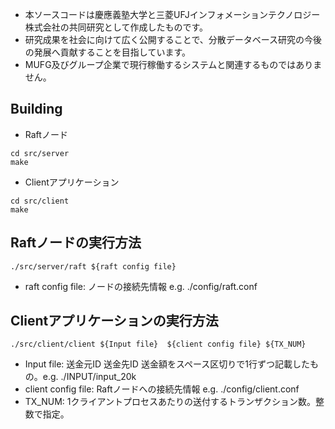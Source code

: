 
* 本ソースコードは慶應義塾大学と三菱UFJインフォメーションテクノロジー株式会社の共同研究として作成したものです。
* 研究成果を社会に向けて広く公開することで、分散データベース研究の今後の発展へ貢献することを目指しています。
* MUFG及びグループ企業で現行稼働するシステムと関連するものではありません。


## Building

* Raftノード
```
cd src/server
make
```

* Clientアプリケーション
```
cd src/client
make
```

## Raftノードの実行方法

```
./src/server/raft ${raft config file}
```

* raft config file: ノードの接続先情報 e.g. ./config/raft.conf


## Clientアプリケーションの実行方法
```	
./src/client/client ${Input file}  ${client config file} ${TX_NUM}
```

* Input file: 送金元ID 送金先ID 送金額をスペース区切りで1行ずつ記載したもの。e.g. ./INPUT/input_20k
* client config file: Raftノードへの接続先情報 e.g. ./config/client.conf
* TX_NUM: 1クライアントプロセスあたりの送付するトランザクション数。整数で指定。
